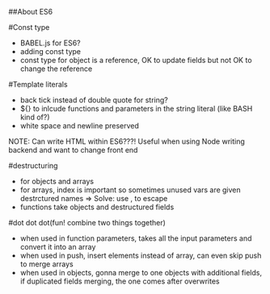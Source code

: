 ##About ES6

#Const type
- BABEL.js for ES6?
- adding const type
 - const type for object is a reference, OK to update fields but not OK to change the reference

#Template literals
- back tick instead of double quote for string?
- ${} to inlcude functions and parameters in the string literal (like BASH kind of?)
- white space and newline preserved

NOTE: Can write HTML within ES6???! Useful when using Node writing backend and want to change front end

#destructuring
- for objects and arrays
- for arrays, index is important so sometimes unused vars are given destrctured names => Solve: use , to escape
- functions take objects and destructured fields

#dot dot dot(fun! combine two things together)
- when used in function parameters, takes all the input parameters and convert it into an array
- when used in push, insert elements instead of array, can even skip push to merge arrays
- when used in objects, gonna merge to one objects with additional fields, if duplicated fields merging, the one comes after overwrites
